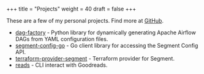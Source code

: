 +++
title = "Projects"
weight = 40
draft = false
+++

These are a few of my personal projects. Find more at [GitHub](https://github.com/ajbosco).

* [dag-factory](https://github.com/ajbosco/dag-factory) - Python library for dynamically generating Apache Airflow DAGs from YAML configuration files.
* [segment-config-go](https://github.com/ajbosco/segment-config-go) - Go client library for accessing the Segment Config API.
* [terraform-provider-segment](https://github.com/ajbosco/terraform-provider-segment) - Terraform provider for Segment.
* [reads](https://github.com/ajbosco/reads) - CLI interact with Goodreads.
